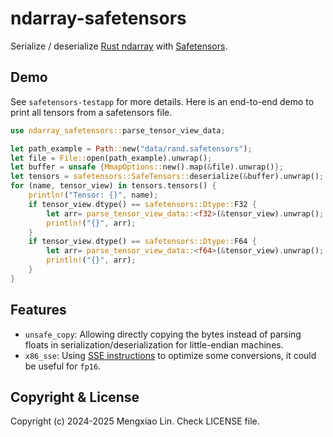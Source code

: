 ndarray-safetensors
=====
Serialize / deserialize [Rust ndarray](https://docs.rs/ndarray/latest/ndarray/) with [Safetensors](https://huggingface.co/docs/safetensors/en/index).

## Demo
See `safetensors-testapp` for more details. Here is an end-to-end demo to print all tensors from a safetensors file.

```rust
use ndarray_safetensors::parse_tensor_view_data;

let path_example = Path::new("data/rand.safetensors");
let file = File::open(path_example).unwrap();
let buffer = unsafe {MmapOptions::new().map(&file).unwrap()};
let tensors = safetensors::SafeTensors::deserialize(&buffer).unwrap();
for (name, tensor_view) in tensors.tensors() {
    println!("Tensor: {}", name);
    if tensor_view.dtype() == safetensors::Dtype::F32 {
        let arr= parse_tensor_view_data::<f32>(&tensor_view).unwrap();
        println!("{}", arr);
    }
    if tensor_view.dtype() == safetensors::Dtype::F64 {
        let arr= parse_tensor_view_data::<f64>(&tensor_view).unwrap();
        println!("{}", arr);
    }
}
```

## Features
* `unsafe_copy`: Allowing directly copying the bytes instead of parsing floats in serialization/deserialization for little-endian machines.
* `x86_sse`: Using [SSE instructions](https://en.wikipedia.org/wiki/Streaming_SIMD_Extensions) to optimize some conversions, it could be useful for `fp16`.

## Copyright & License
Copyright (c) 2024-2025 Mengxiao Lin. Check LICENSE file.
